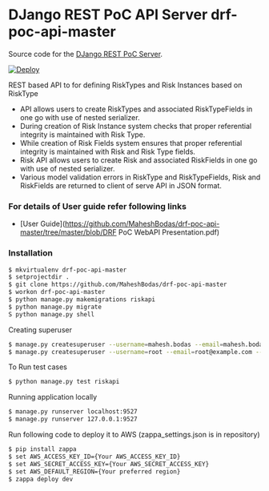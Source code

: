 # DJango REST PoC API Server drf-poc-api-master

Source code for the [DJango REST PoC Server][server].

[server]: https://github.com/MaheshBodas/drf-poc-api-master

[![Deploy](https://www.herokucdn.com/deploy/button.svg)](https://heroku.com/deploy)


REST based API to for defining RiskTypes and Risk Instances based on RiskType

  - API allows users to create RiskTypes and associated RiskTypeFields
in one go with use of nested serializer.
  - During creation of Risk Instance system checks that proper referential integrity
is maintained with Risk Type.
  - While creation of Risk Fields system ensures that proper referential integrity is 
  maintained with Risk and Risk Type fields.
  - Risk API allows users to create Risk and associated RiskFields in one
go with use of nested serializer.
  - Various model validation errors in RiskType and RiskTypeFields, Risk
and RiskFields are returned to client of serve API in JSON format.

### For details of User guide refer following links
- [User Guide](https://github.com/MaheshBodas/drf-poc-api-master/tree/master/blob/DRF PoC WebAPI Presentation.pdf)

### Installation

```sh
$ mkvirtualenv drf-poc-api-master
$ setprojectdir .
$ git clone https://github.com/MaheshBodas/drf-poc-api-master
$ workon drf-poc-api-master 
$ python manage.py makemigrations riskapi
$ python manage.py migrate
S python manage.py shell
```

Creating superuser

```sh
$ manage.py createsuperuser --username=mahesh.bodas --email=mahesh.bodas@gmail.com
$ manage.py createsuperuser --username=root --email=root@example.com --noinput
```
To Run test cases
```sh 
$ python manage.py test riskapi
```
Running application locally
```sh 
$ manage.py runserver localhost:9527
$ manage.py runserver 127.0.0.1:9527
```
Run following code to deploy it to AWS (zappa_settings.json is in repository)
```sh 
$ pip install zappa
$ set AWS_ACCESS_KEY_ID={Your AWS_ACCESS_KEY_ID}
$ set AWS_SECRET_ACCESS_KEY={Your AWS_SECRET_ACCESS_KEY}
$ set AWS_DEFAULT_REGION={Your preferred region}
$ zappa deploy dev
